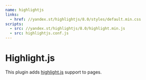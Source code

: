 ```yaml
---
name: highlightjs
links:
  - href: //yandex.st/highlightjs/8.0/styles/default.min.css
scripts:
  - src: //yandex.st/highlightjs/8.0/highlight.min.js
  - src: highlightjs.conf.js
---
```


# Highlight.js

This plugin adds [highlight.js](https://highlightjs.org/) support to
pages.

